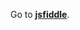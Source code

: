 Go to **[jsfiddle](http://jsfiddle.net/gh/get/library/pure/1borodat1/EloquentJS/tree/master/Chapter11)**.